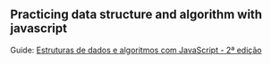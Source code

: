 ## Practicing data structure and algorithm with javascript

Guide: [Estruturas de dados e algoritmos com JavaScript - 2ª edição](https://novatec.com.br/livros/estruturas-de-dados-algoritmos-em-javascript-2ed/)
